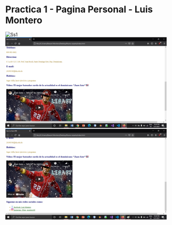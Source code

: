 # Practica 1 - Pagina Personal - Luis Montero 
![Ss1](.img/imagen.jpg?raw=true "Imagen 1")
![Ss2](/img/imagen2.jpg?raw=true "Imagen 2")
![Ss3](img/imagen3.jpg?raw=true "Imagen 3")